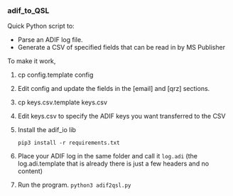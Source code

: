 ### adif_to_QSL

Quick Python script to:

* Parse an ADIF log file.
* Generate a CSV of specified fields that can be read in by MS Publisher

To make it work, 

1. cp config.template config

2. Edit config and update the fields in the [email] and [qrz] sections.

3. cp keys.csv.template keys.csv

4. Edit keys.csv to specify the ADIF keys you want transferred to the CSV

5. Install the adif_io lib

   `pip3 install -r requirements.txt`

6. Place your ADIF log in the same folder and call it `log.adi` (the
   log.adi.template that is already there is just a few headers and no
   content)

7. Run the program.
   `python3 adif2qsl.py`

